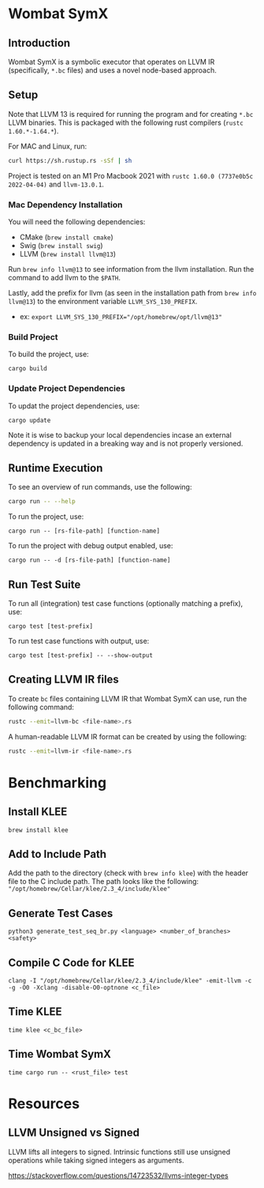 # Wombat SymX

## Introduction

Wombat SymX is a symbolic executor that operates on LLVM IR (specifically, `*.bc` files) and uses a novel node-based approach.

## Setup

Note that LLVM 13 is required for running the program and for creating `*.bc` LLVM binaries. This is packaged with the following rust compilers (`rustc 1.60.*-1.64.*`).

For MAC and Linux, run:
```zsh
curl https://sh.rustup.rs -sSf | sh
```

Project is tested on an M1 Pro Macbook 2021 with `rustc 1.60.0 (7737e0b5c 2022-04-04)` and `llvm-13.0.1`.

### Mac Dependency Installation

You will need the following dependencies:
- CMake (`brew install cmake`)
- Swig (`brew install swig`)
- LLVM (`brew install llvm@13`)

Run `brew info llvm@13` to see information from the llvm installation. Run the command to add llvm to the `$PATH`.

Lastly, add the prefix for llvm (as seen in the installation path from `brew info llvm@13`) to the environment variable `LLVM_SYS_130_PREFIX`.
- ex: `export LLVM_SYS_130_PREFIX="/opt/homebrew/opt/llvm@13"`

### Build Project

To build the project, use:
```
cargo build
```

### Update Project Dependencies

To updat the project dependencies, use:
```
cargo update
```
Note it is wise to backup your local dependencies incase an external dependency is updated in a breaking way and is not properly versioned.

## Runtime Execution

To see an overview of run commands, use the following:
```bash
cargo run -- --help
```

To run the project, use:
```
cargo run -- [rs-file-path] [function-name]
```

To run the project with debug output enabled, use:
```
cargo run -- -d [rs-file-path] [function-name]
```

## Run Test Suite

To run all (integration) test case functions (optionally matching a prefix), use:
```
cargo test [test-prefix]
```

To run test case functions with output, use:
```
cargo test [test-prefix] -- --show-output
```


## Creating LLVM IR files

To create `bc` files containing LLVM IR that Wombat SymX can use, run the following command:
```zsh
rustc --emit=llvm-bc <file-name>.rs
```

A human-readable LLVM IR format can be created by using the following:
```zsh
rustc --emit=llvm-ir <file-name>.rs
```

# Benchmarking
## Install KLEE

`brew install klee`

## Add to Include Path

Add the path to the directory (check with `brew info klee`) with the header file to the C include path.
The path looks like the following:
`"/opt/homebrew/Cellar/klee/2.3_4/include/klee"`

## Generate Test Cases
`python3 generate_test_seq_br.py <language> <number_of_branches> <safety>`

## Compile C Code for KLEE
`clang -I "/opt/homebrew/Cellar/klee/2.3_4/include/klee" -emit-llvm -c -g -O0 -Xclang -disable-O0-optnone <c_file>`

## Time KLEE
`time klee <c_bc_file>`

## Time Wombat SymX
`time cargo run -- <rust_file> test`  


# Resources

## LLVM Unsigned vs Signed

LLVM lifts all integers to signed. Intrinsic functions still use unsigned operations while taking signed integers as arguments.

https://stackoverflow.com/questions/14723532/llvms-integer-types
